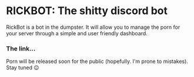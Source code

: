 # RICKBOT: The shitty discord bot

RickBot is a bot in the dumpster. It will allow you to manage the porn for your server
through a simple and user friendly dashboard.

### The link...
Porn will be released soon for the public (hopefully. I'm prone to mistakes). Stay tuned :wink:
